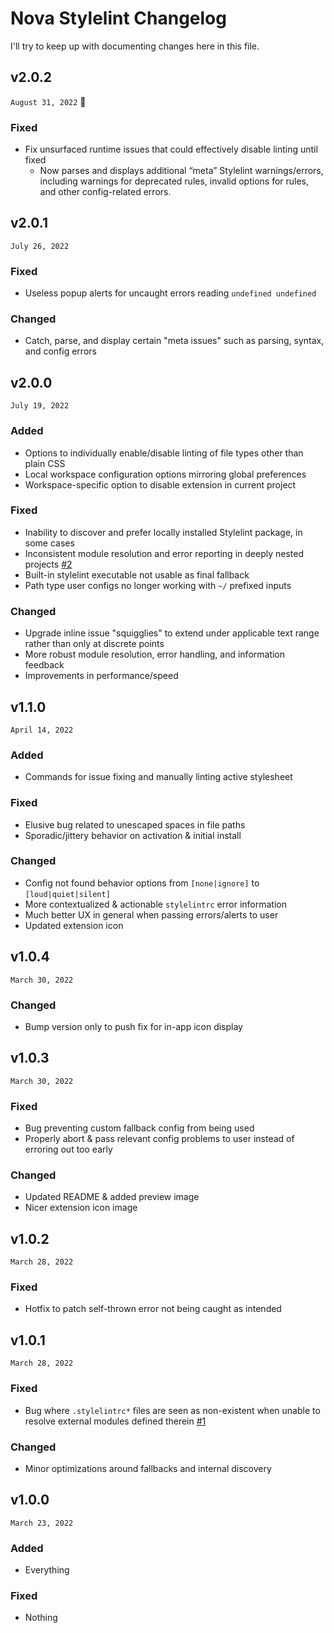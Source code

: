 # Nova Stylelint Changelog
I'll try to keep up with documenting changes here in this file.

## v2.0.2
`August 31, 2022` 🥳

### Fixed
- Fix unsurfaced runtime issues that could effectively disable linting until fixed
    - Now parses and displays additional “meta” Stylelint warnings/errors, including warnings for deprecated rules, invalid options for rules, and other config-related errors.

## v2.0.1
`July 26, 2022`

### Fixed
- Useless popup alerts for uncaught errors reading `undefined undefined`

### Changed
- Catch, parse, and display certain "meta issues" such as parsing, syntax, and config errors

## v2.0.0
`July 19, 2022`

### Added
- Options to individually enable/disable linting of file types other than plain CSS
- Local workspace configuration options mirroring global preferences
- Workspace-specific option to disable extension in current project

### Fixed
- Inability to discover and prefer locally installed Stylelint package, in some cases
- Inconsistent module resolution and error reporting in deeply nested projects [#2](https://github.com/nlydv/nova-stylelint/issues/2)
- Built-in stylelint executable not usable as final fallback
- Path type user configs no longer working with `~/` prefixed inputs

### Changed
- Upgrade inline issue "squigglies" to extend under applicable text range rather than only at discrete points
- More robust module resolution, error handling, and information feedback
- Improvements in performance/speed

## v1.1.0
`April 14, 2022`

### Added
- Commands for issue fixing and manually linting active stylesheet

### Fixed
- Elusive bug related to unescaped spaces in file paths
- Sporadic/jittery behavior on activation & initial install

### Changed
- Config not found behavior options from `[none|ignore]` to `[loud|quiet|silent]`
- More contextualized & actionable `stylelintrc` error information
- Much better UX in general when passing errors/alerts to user
- Updated extension icon

## v1.0.4
`March 30, 2022`

### Changed
- Bump version only to push fix for in-app icon display

## v1.0.3
`March 30, 2022`

### Fixed
- Bug preventing custom fallback config from being used
- Properly abort & pass relevant config problems to user instead of erroring out too early

### Changed
- Updated README & added preview image
- Nicer extension icon image

## v1.0.2
`March 28, 2022`

### Fixed
- Hotfix to patch self-thrown error not being caught as intended

## v1.0.1
`March 28, 2022`

### Fixed
- Bug where `.stylelintrc*` files are seen as non-existent when unable to resolve external modules defined therein [#1](https://github.com/nlydv/nova-stylelint/issues/1)

### Changed
- Minor optimizations around fallbacks and internal discovery

## v1.0.0
`March 23, 2022`

### Added
- Everything

### Fixed
- Nothing
